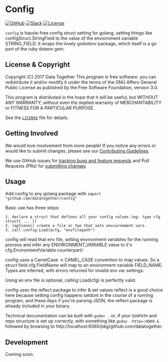 # Config

<!-- Repo Badges for: Github Project, Slack, License-->

[![GitHub](https://img.shields.io/badge/project-Data_Together-487b57.svg?style=flat-square)](http://github.com/datatogether)
[![Slack](https://img.shields.io/badge/slack-Archivers-b44e88.svg?style=flat-square)](https://archivers-slack.herokuapp.com/)
[![License](https://img.shields.io/github/license/datatogether/config/.svg)](./LICENSE) 

`config` is hassle-free config struct setting for golang, setting things like
configStruct.StringField to the value of the enviornment variable STRING_FIELD.
It wraps the lovely godotenv package, which itself is a go port of the ruby
dotenv gem.

## License & Copyright

Copyright (C) 2017 Data Together
This program is free software: you can redistribute it and/or modify it under
the terms of the GNU Affero General Public License as published by the Free Software
Foundation, version 3.0.

This program is distributed in the hope that it will be useful, but WITHOUT ANY
WARRANTY; without even the implied warranty of MERCHANTABILITY or FITNESS FOR A
PARTICULAR PURPOSE.

See the [`LICENSE`](./LICENSE) file for details.

## Getting Involved

We would love involvement from more people! If you notice any errors or would like to submit changes, please see our [Contributing Guidelines](./.github/CONTRIBUTING.md). 

We use GitHub issues for [tracking bugs and feature requests](https://github.com/datatogether/config/issues) and Pull Requests (PRs) for [submitting changes](https://github.com/datatogether/config/pulls)

## Usage

Add config to any golang package with `import "github.com/datatogether/config"`

Basic use has three steps:

    1. declare a struct that defines all your config values (eg: type cfg struct{ ... })
    2. (optional) create a file or two that sets enviornement vars.
    3. call config.Load(&cfg, "envfilepath")

config will read that env file, setting environment variables for the running
process and infer any ENVIRIONMENT_VARIABLE value to it's
cfg.EnvironmentVariable counterpart/

config uses a CamelCase -> CAMEL_CASE convention to map values. So a struct
field cfg.FieldName will map to an environment variable FIELD_NAME. Types are
inferred, with errors returned for invalid env var settings.

Using an env file is optional, calling Load(cfg) is perfectly valid.

config uses the reflect package to infer & set values reflect is a good choice
here because setting config happens seldom in the course of a running program,
and these days if you're parsing JSON, the reflect package is already included
in your binary.

Technical documentation can be built with `godoc .` or, if your `$GOPATH` and 
repo structure is set up correctly, with something like `godoc -http=:6060 &` 
followed by browsing to http://localhost:6060/pkg/github.com/datatogether.

## Development

Coming soon.
